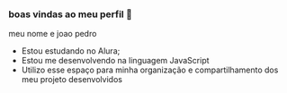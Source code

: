 ### boas vindas ao meu perfil 💛

meu nome e joao pedro

- Estou estudando no Alura;
- Estou me desenvolvendo na linguagem JavaScript
- Utilizo esse espaço para minha organização e compartilhamento dos meu projeto desenvolvidos
